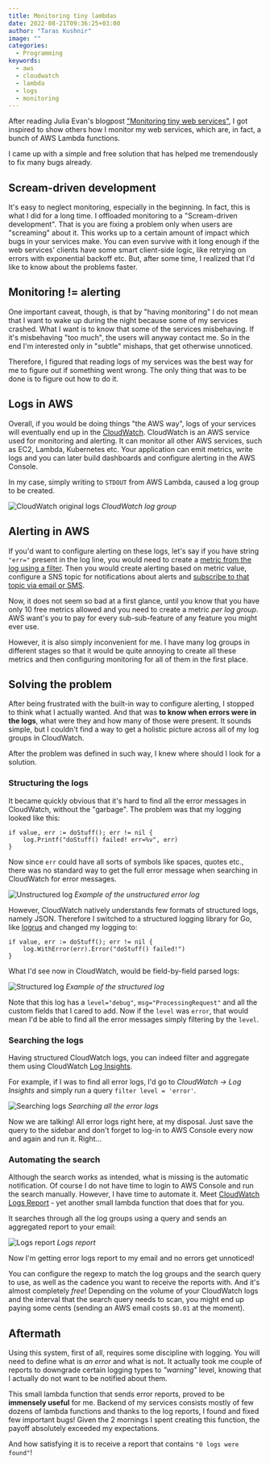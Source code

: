 ```yaml
---
title: Monitoring tiny lambdas
date: 2022-08-21T09:36:25+03:00
author: "Taras Kushnir"
image: ""
categories:
  - Programming
keywords:
  - aws
  - cloudwatch
  - lambda
  - logs
  - monitoring
---
```


After reading Julia Evan's blogpost ["Monitoring tiny web services"](https://jvns.ca/blog/2022/07/09/monitoring-small-web-services/), I got inspired to show others how I monitor my web services, which are, in fact, a bunch of AWS Lambda functions.

I came up with a simple and free solution that has helped me tremendously to fix many bugs already.

## Scream-driven development

It's easy to neglect monitoring, especially in the beginning. In fact, this is what I did for a long time. I offloaded monitoring to a "Scream-driven development". That is you are fixing a problem only when users are "screaming" about it. This works up to a certain amount of impact which bugs in your services make. You can even survive with it long enough if the web services' clients have some smart client-side logic, like retrying on errors with exponential backoff etc. But, after some time, I realized that I'd like to know about the problems faster.

## Monitoring != alerting

One important caveat, though, is that by "having monitoring" I do not mean that I want to wake up during the night because some of my services crashed. What I want is to know that some of the services misbehaving. If it's misbehaving "too much", the users will anyway contact me. So in the end I'm interested only in "subtle" mishaps, that get otherwise unnoticed.

Therefore, I figured that reading logs of my services was the best way for me to figure out if something went wrong. The only thing that was to be done is to figure out how to do it.

## Logs in AWS

Overall, if you would be doing things "the AWS way", logs of your services will eventually end up in the [CloudWatch](https://aws.amazon.com/cloudwatch/). CloudWatch is an AWS service used for monitoring and alerting. It can monitor all other AWS services, such as EC2, Lambda, Kubernetes etc. Your application can emit metrics, write logs and you can later build dashboards and configure alerting in the AWS Console.

In my case, simply writing to `STDOUT` from AWS Lambda, caused a log group to be created.

![CloudWatch original logs](/img/posts/monitoring-lambdas/cloudwatch-logs-original.png)
*CloudWatch log group*

## Alerting in AWS

If you'd want to configure alerting on these logs, let's say if you have string `"err="` present in the log line, you would need to create a [metric from the log using a filter](https://docs.aws.amazon.com/AmazonCloudWatch/latest/logs/MonitoringLogData.html). Then you would create alerting based on metric value, configure a SNS topic for notifications about alerts and [subscribe to that topic via email or SMS](https://docs.aws.amazon.com/sns/latest/dg/sns-email-notifications.html).

Now, it does not seem so bad at a first glance, until you know that you have only 10 free metrics allowed and you need to create a metric _per log group_. AWS want's you to pay for every sub-sub-feature of any feature you might ever use.

However, it is also simply inconvenient for me. I have many log groups in different stages so that it would be quite annoying to create all these metrics and then configuring monitoring for all of them in the first place.

## Solving the problem

After being frustrated with the built-in way to configure alerting, I stopped to think what I actually wanted. And that was **to know when errors were in the logs**, what were they and how many of those were present. It sounds simple, but I couldn't find a way to get a holistic picture across all of my log groups in CloudWatch.

After the problem was defined in such way, I knew where should I look for a solution.

### Structuring the logs

It became quickly obvious that it's hard to find all the error messages in CloudWatch, without the "garbage". The problem was that my logging looked like this:

```
if value, err := doStuff(); err != nil {
    log.Printf("doStuff() failed! err=%v", err)
}
```

Now since `err` could have all sorts of symbols like spaces, quotes etc., there was no standard way to get the full error message when searching in CloudWatch for error messages.

![Unstructured log](/img/posts/monitoring-lambdas/unstructured-log.png)
*Example of the unstructured error log*

However, CloudWatch natively understands few formats of structured logs, namely JSON. Therefore I switched to a structured logging library for Go, like [logrus](https://github.com/Sirupsen/logrus) and changed my logging to:

```
if value, err := doStuff(); err != nil {
    log.WithError(err).Error("doStuff() failed!")
}
```

What I'd see now in CloudWatch, would be field-by-field parsed logs:

![Structured log](/img/posts/monitoring-lambdas/structured-log.png)
*Example of the structured log*

Note that this log has a `level="debug"`, `msg="ProcessingRequest"` and all the custom fields that I cared to add. Now if the `level` was `error`, that would mean I'd be able to find all the error messages simply filtering by the `level`.

### Searching the logs

Having structured CloudWatch logs, you can indeed filter and aggregate them using CloudWatch [Log Insights](https://docs.aws.amazon.com/AmazonCloudWatch/latest/logs/AnalyzingLogData.html).

For example, if I was to find all error logs, I'd go to _CloudWatch -> Log Insights_ and simply run a query `filter level = 'error'`.

![Searching logs](/img/posts/monitoring-lambdas/searching-logs.png)
*Searching all the error logs*

Now we are talking! All error logs right here, at my disposal. Just save the query to the sidebar and don't forget to log-in to AWS Console every now and again and run it. Right...

### Automating the search

Although the search works as intended, what is missing is the automatic notification. Of course I do not have time to login to AWS Console and run the search manually. However, I have time to automate it. Meet [CloudWatch Logs Report](https://gitlab.com/ribtoks/cloudwatch-logs-report/) - yet another small lambda function that does that for you.

It searches through all the log groups using a query and sends an aggregated report to your email:

![Logs report](/img/posts/monitoring-lambdas/logs-report.png)
*Logs report*

Now I'm getting error logs report to my email and no errors get unnoticed!

You can configure the regexp to match the log groups and the search query to use, as well as the cadence you want to receive the reports with. And it's almost completely _free_! Depending on the volume of your CloudWatch logs and the interval that the search query needs to scan, you might end up paying some cents (sending an AWS email costs `$0.01` at the moment).

## Aftermath

Using this system, first of all, requires some discipline with logging. You will need to define what is _an error_ and what is not. It actually took me couple of reports to downgrade certain logging types to _"warning"_ level, knowing that I actually do not want to be notified about them.

This small lambda function that sends error reports, proved to be **immensely useful** for me. Backend of my services consists mostly of few dozens of lambda functions and thanks to the log reports, I found and fixed few important bugs! Given the 2 mornings I spent creating this function, the payoff absolutely exceeded my expectations.

And how satisfying it is to receive a report that contains `"0 logs were found"`!
